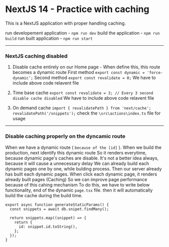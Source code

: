 # NextJS 14 - Practice with caching

This is a NextJS application with proper handling caching.

run developement application - `npm run dev`
build the application - `npm run build`
run built application - `npm run start`

---

### NextJS caching disabled

1. Disable cache entirely on our Home page - When define this, this route becomes a dynamic route
   First method `export const dynamic = 'force-dynamic';`
   Second method `export const revalidate = 0;`
   We have to include above code relavent file

2. Time base cache
   `export const revalidate = 3; // Every 3 second disable cache disabled`
   We have to include above code relavent file

3. On demand cache
   `import { revalidatePath } from 'next/cache';`
   `revalidatePath('/snippets');`
   check the `\src\actions\index.ts` file for usage

---

### Disable caching properly on the dyncamic route

When we have a dynamic route ( `because of the [id]` ).
When we build the production, next identify this dynamic route
So it renders everytime, because dynamic page's caches are disable.
It's not a better idea always, because it will cause a unnecessary delay
We can already build each dynamic pages one by one, while bulding process.
Then our server already has built each dynamic pages.
When click each dynamic page, it renders already built pages (Caching)
So we can improve page performance because of this cahing mechanism
To do this, we have to write below functionality, end of the dynamic `page.tsx` file.
then it will automatically build the cache during the build time.

```
export async function generateStaticParams() {
  const snippets = await db.snipet.findMany();

  return snippets.map((snippet) => {
    return {
      id: snippet.id.toString(),
    };
  });
}
```
